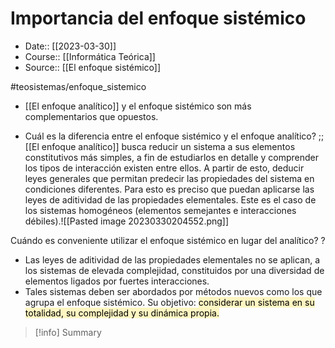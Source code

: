 # Importancia del enfoque sistémico

- Date:: [[2023-03-30]]
- Course:: [[Informática Teórica]]
- Source:: [[El enfoque sistémico]]

#teosistemas/enfoque_sistemico 

- [[El enfoque analítico]] y el enfoque sistémico son más complementarios que opuestos.

- Cuál es la diferencia entre el enfoque sistémico y el enfoque analítico? ;; [[El enfoque analítico]] busca reducir un sistema a sus elementos constitutivos más  simples, a fin de estudiarlos en detalle y comprender los tipos de interacción existen entre ellos. A partir de esto, deducir leyes generales que permitan predecir las propiedades del sistema en condiciones diferentes. Para esto es preciso que puedan aplicarse las leyes de aditividad de las propiedades elementales. Este es el caso de los sistemas homogéneos (elementos semejantes e interacciones débiles).![[Pasted image 20230330204552.png]]
<!--SR:!2023-05-09,3,250-->

Cuándo es conveniente utilizar el enfoque sistémico en lugar del analítico?
?
- Las leyes de aditividad de las propiedades elementales no se aplican, a los sistemas de elevada complejidad, constituidos por una diversidad de elementos ligados por fuertes interacciones.  
- Tales sistemas deben ser abordados por métodos nuevos como los que agrupa el  enfoque sistémico. Su objetivo: <mark style="background: #FFF3A3A6;">considerar un sistema en su totalidad, su complejidad y su dinámica propia.</mark>
<!--SR:!2023-05-09,3,250-->


>[!info] Summary
>


